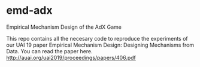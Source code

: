 # emd-adx
Empirical Mechanism Design of the AdX Game

This repo contains all the necesary code to reproduce the experiments of our UAI 19 paper 
Empirical Mechanism Design: Designing Mechanisms from Data. 
You can read the paper here. http://auai.org/uai2019/proceedings/papers/406.pdf
